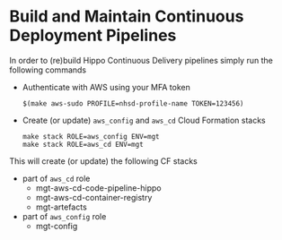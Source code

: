 # Build and Maintain Continuous Deployment Pipelines

In order to (re)build Hippo Continuous Delivery pipelines simply run the following
commands

* Authenticate with AWS using your MFA token
  ```
  $(make aws-sudo PROFILE=nhsd-profile-name TOKEN=123456)
  ```
* Create (or update) `aws_config` and `aws_cd` Cloud Formation stacks
  ```
  make stack ROLE=aws_config ENV=mgt
  make stack ROLE=aws_cd ENV=mgt
  ```

This will create (or update) the following CF stacks

* part of `aws_cd` role
  * mgt-aws-cd-code-pipeline-hippo
  * mgt-aws-cd-container-registry
  * mgt-artefacts
* part of `aws_config` role
  * mgt-config
